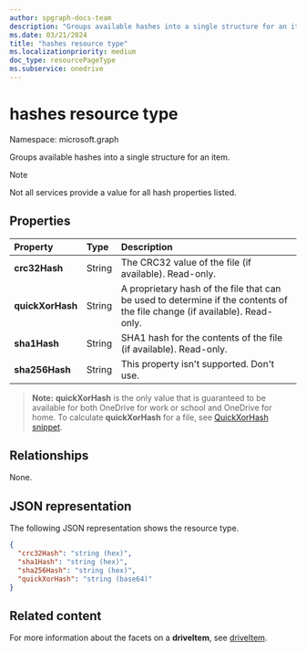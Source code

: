 ```yaml
---
author: spgraph-docs-team
description: "Groups available hashes into a single structure for an item."
ms.date: 03/21/2024
title: "hashes resource type"
ms.localizationpriority: medium
doc_type: resourcePageType
ms.subservice: onedrive
---
```


# hashes resource type

Namespace: microsoft.graph

Groups available hashes into a single structure for an item.

> [!NOTE]
> Not all services provide a value for all hash properties listed.

## Properties

| Property         | Type   | Description                                                       |
|:-----------------|:-------|:------------------------------------------------------------------|
| **crc32Hash**    | String | The CRC32 value of the file (if available). Read-only.            |
| **quickXorHash** | String | A proprietary hash of the file that can be used to determine if the contents of the file change (if available). Read-only. |
| **sha1Hash**     | String | SHA1 hash for the contents of the file (if available). Read-only. |
| **sha256Hash**   | String | This property isn't supported. Don't use. |

> **Note:** **quickXorHash** is the only value that is guaranteed to be available for both OneDrive for work or school and OneDrive for home. To calculate **quickXorHash** for a file, see [QuickXorHash snippet](/onedrive/developer/code-snippets/quickxorhash).

## Relationships
None.

## JSON representation

The following JSON representation shows the resource type.

<!-- {
  "blockType": "resource",
  "optionalProperties": [ "sha1Hash", "crc32Hash", "quickXorHash" ],
  "@odata.type": "microsoft.graph.hashes"
}-->

```json
{
  "crc32Hash": "string (hex)",
  "sha1Hash": "string (hex)",
  "sha256Hash": "string (hex)",
  "quickXorHash": "string (base64)"
}
```

## Related content

For more information about the facets on a **driveItem**, see [driveItem](driveitem.md).

<!--
{
  "type": "#page.annotation",
  "description": "The hashes facet provides hash identifiers for a file in OneDrive",
  "keywords": "hash,sha1,crc32,item,facet",
  "section": "documentation",
  "tocPath": "Facets/Hashes",
  "suppressions": []
}
-->
